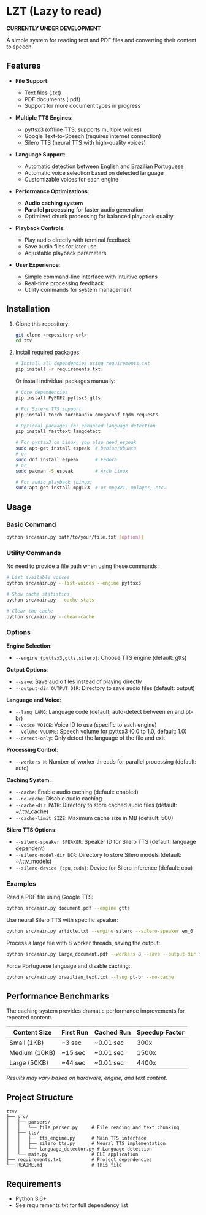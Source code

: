 # LZT (Lazy to read)

**CURRENTLY UNDER DEVELOPMENT**

A simple system for reading text and PDF files and converting their content to speech.

## Features

- **File Support**:
  - Text files (.txt)
  - PDF documents (.pdf)
  - Support for more document types in progress

- **Multiple TTS Engines**:
  - pyttsx3 (offline TTS, supports multiple voices)
  - Google Text-to-Speech (requires internet connection)
  - Silero TTS (neural TTS with high-quality voices)

- **Language Support**:
  - Automatic detection between English and Brazilian Portuguese
  - Automatic voice selection based on detected language
  - Customizable voices for each engine

- **Performance Optimizations**:
  - **Audio caching system** 
  - **Parallel processing** for faster audio generation
  - Optimized chunk processing for balanced playback quality

- **Playback Controls**:
  - Play audio directly with terminal feedback
  - Save audio files for later use
  - Adjustable playback parameters

- **User Experience**:
  - Simple command-line interface with intuitive options
  - Real-time processing feedback
  - Utility commands for system management

## Installation

1. Clone this repository:
   ```bash
   git clone <repository-url>
   cd ttv
   ```

2. Install required packages:
   ```bash
   # Install all dependencies using requirements.txt
   pip install -r requirements.txt
   ```

   Or install individual packages manually:
   ```bash
   # Core dependencies
   pip install PyPDF2 pyttsx3 gtts
   
   # For Silero TTS support
   pip install torch torchaudio omegaconf tqdm requests
   
   # Optional packages for enhanced language detection
   pip install fasttext langdetect
   
   # For pyttsx3 on Linux, you also need espeak
   sudo apt-get install espeak  # Debian/Ubuntu
   # or
   sudo dnf install espeak      # Fedora
   # or
   sudo pacman -S espeak        # Arch Linux
   
   # For audio playback (Linux)
   sudo apt-get install mpg123  # or mpg321, mplayer, etc.
   ```

## Usage

### Basic Command

```bash
python src/main.py path/to/your/file.txt [options]
```

### Utility Commands

No need to provide a file path when using these commands:

```bash
# List available voices
python src/main.py --list-voices --engine pyttsx3

# Show cache statistics
python src/main.py --cache-stats

# Clear the cache
python src/main.py --clear-cache
```

### Options

**Engine Selection**:
- `--engine {pyttsx3,gtts,silero}`: Choose TTS engine (default: gtts)

**Output Options**:
- `--save`: Save audio files instead of playing directly
- `--output-dir OUTPUT_DIR`: Directory to save audio files (default: output)

**Language and Voice**:
- `--lang LANG`: Language code (default: auto-detect between en and pt-br)
- `--voice VOICE`: Voice ID to use (specific to each engine)
- `--volume VOLUME`: Speech volume for pyttsx3 (0.0 to 1.0, default: 1.0)
- `--detect-only`: Only detect the language of the file and exit

**Processing Control**:
- `--workers N`: Number of worker threads for parallel processing (default: auto)

**Caching System**:
- `--cache`: Enable audio caching (default: enabled)
- `--no-cache`: Disable audio caching
- `--cache-dir PATH`: Directory to store cached audio files (default: ~/.ttv_cache)
- `--cache-limit SIZE`: Maximum cache size in MB (default: 500)

**Silero TTS Options**:
- `--silero-speaker SPEAKER`: Speaker ID for Silero TTS (default: language dependent)
- `--silero-model-dir DIR`: Directory to store Silero models (default: ~/.ttv_models)
- `--silero-device {cpu,cuda}`: Device for Silero inference (default: cpu)

### Examples

Read a PDF file using Google TTS:
```bash
python src/main.py document.pdf --engine gtts
```

Use neural Silero TTS with specific speaker:
```bash
python src/main.py article.txt --engine silero --silero-speaker en_0
```

Process a large file with 8 worker threads, saving the output:
```bash
python src/main.py large_document.pdf --workers 8 --save --output-dir my_audio
```

Force Portuguese language and disable caching:
```bash
python src/main.py brazilian_text.txt --lang pt-br --no-cache
```

## Performance Benchmarks

The caching system provides dramatic performance improvements for repeated content:

| Content Size | First Run | Cached Run | Speedup Factor |
|--------------|-----------|------------|----------------|
| Small (1KB)  | ~3 sec    | ~0.01 sec  | 300x           |
| Medium (10KB)| ~15 sec   | ~0.01 sec  | 1500x          |
| Large (50KB) | ~44 sec   | ~0.01 sec  | 4400x          |

*Results may vary based on hardware, engine, and text content.*

## Project Structure

```
ttv/
├── src/
│   ├── parsers/
│   │   └── file_parser.py     # File reading and text chunking
│   ├── tts/
│   │   ├── tts_engine.py      # Main TTS interface
│   │   ├── silero_tts.py      # Neural TTS implementation
│   │   └── language_detector.py # Language detection
│   └── main.py                # CLI application    
├── requirements.txt           # Project dependencies
└── README.md                  # This file
```

## Requirements

- Python 3.6+
- See requirements.txt for full dependency list
